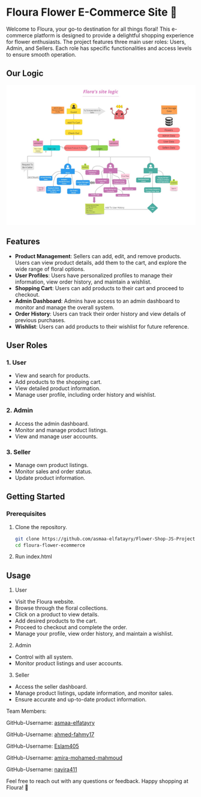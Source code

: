 # Floura Flower E-Commerce Site 🌸

Welcome to Floura, your go-to destination for all things floral! This e-commerce platform is designed to provide a delightful shopping experience for flower enthusiasts. The project features three main user roles: Users, Admin, and Sellers. Each role has specific functionalities and access levels to ensure smooth operation.

<!--<img src="images/pink-flowers-4wepipx4mtfx5v9m.jpg"/>-->

## Our Logic
<img src="FloraWebsite.jpg"/>

## Features

- **Product Management**: Sellers can add, edit, and remove products. Users can view product details, add them to the cart, and explore the wide range of floral options.
- **User Profiles**: Users have personalized profiles to manage their information, view order history, and maintain a wishlist.
- **Shopping Cart**: Users can add products to their cart and proceed to checkout.
- **Admin Dashboard**: Admins have access to an admin dashboard to monitor and manage the overall system.
- **Order History**: Users can track their order history and view details of previous purchases.
- **Wishlist**: Users can add products to their wishlist for future reference.

## User Roles

### 1. User
- View and search for products.
- Add products to the shopping cart.
- View detailed product information.
- Manage user profile, including order history and wishlist.

### 2. Admin
- Access the admin dashboard.
- Monitor and manage product listings.
- View and manage user accounts.

### 3. Seller
- Manage own product listings.
- Monitor sales and order status.
- Update product information.

## Getting Started

### Prerequisites
1. Clone the repository.
   ```bash
   git clone https://github.com/asmaa-elfatayry/Flower-Shop-JS-Project.git
   cd floura-flower-ecommerce
   ```
2. Run index.html

  
## Usage

1. User
- Visit the Floura website.
- Browse through the floral collections.
- Click on a product to view details.
- Add desired products to the cart.
- Proceed to checkout and complete the order.
- Manage your profile, view order history, and maintain a wishlist.
  
2. Admin
- Control with all system.
- Monitor product listings and user accounts.


3. Seller
- Access the seller dashboard.
- Manage product listings, update information, and monitor sales.
- Ensure accurate and up-to-date product information.


Team Members:

GitHub-Username: [asmaa-elfatayry](https://github.com/asmaa-elfatayry)

GitHub-Username: [ahmed-fahmy17](https://github.com/ahmed-fahmy17)

GitHub-Username: [Eslam405](https://github.com/Eslam405)

GitHub-Username: [amira-mohamed-mahmoud](https://github.com/amira-mohamed-mahmoud)

GitHub-Username: [nayira411](https://github.com/nayira411)

Feel free to reach out with any questions or feedback. Happy shopping at Floura! 🌸
